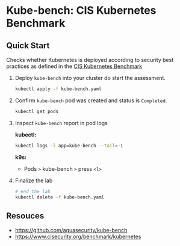 # Kube-bench: CIS Kubernetes Benchmark

## Quick Start

Checks whether Kubernetes is deployed according to security best practices as defined in the [CIS Kubernetes Benchmark](https://www.cisecurity.org/benchmark/kubernetes)

1. Deploy `kube-bench` into your cluster do start the assessment.

    ```bash
    kubectl apply -f kube-bench.yaml
    ```

2. Confirm `kube-bench` pod was created and status is `Completed`.

    ```bash
    kubectl get pods
    ```

3. Inspect `kube-bench` report in pod logs

    **kubectl:**

    ```bash
    kubectl logs -l app=kube-bench --tail=-1
    ```

    **k9s:**

    - Pods `>` kube-bench `>` press `<l>`

4. Finalize the lab

    ```bash
    # end the lab
    kubectl delete -f kube-bench.yaml
    ```

## Resouces

- <https://github.com/aquasecurity/kube-bench>
- <https://www.cisecurity.org/benchmark/kubernetes>
